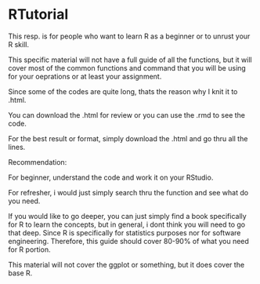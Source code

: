 # RTutorial

This resp. is for people who want to learn R as a beginner or to unrust your R skill.

This specific material will not have a full guide of all the functions, but it will cover most of the common functions and command that you will be using for your oeprations or at least your assignment. 

Since some of the codes are quite long, thats the reason why I knit it to .html. 

You can download the .html for review or you can use the .rmd to see the code.

For the best result or format, simply download the .html and go thru all the lines.

Recommendation: 

For beginner, understand the code and work it on your RStudio. 

For refresher, i would just simply search thru the function and see what do you need. 

If you would like to go deeper, you can just simply find a book specifically for R to learn the concepts, but in general, i dont think you will need to go that deep. Since R is specifically for statistics purposes nor for software engineering. Therefore, this guide should cover 80-90% of what you need for R portion.

This material will not cover the ggplot or something, but it does cover the base R. 
